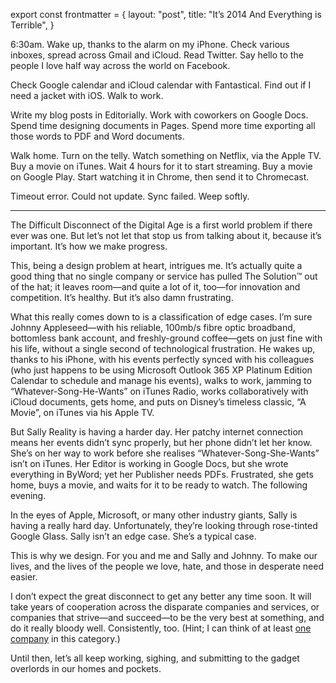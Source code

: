 export const frontmatter = {
layout: "post",
title: "It’s 2014 And Everything is Terrible",
}

6:30am. Wake up, thanks to the alarm on my iPhone. Check various inboxes, spread across Gmail and iCloud. Read Twitter. Say hello to the people I love half way across the world on Facebook.

Check Google calendar and iCloud calendar with Fantastical. Find out if I need a jacket with iOS. Walk to work.

Write my blog posts in Editorially. Work with coworkers on Google Docs. Spend time designing documents in Pages. Spend more time exporting all those words to PDF and Word documents.

Walk home. Turn on the telly. Watch something on Netflix, via the Apple TV. Buy a movie on iTunes. Wait 4 hours for it to start streaming. Buy a movie on Google Play. Start watching it in Chrome, then send it to Chromecast.

Timeout error. Could not update. Sync failed. Weep softly.

* * *

The Difficult Disconnect of the Digital Age is a first world problem if there ever was one. But let’s not let that stop us from talking about it, because it’s important. It’s how we make progress.

This, being a design problem at heart, intrigues me. It’s actually quite a good thing that no single company or service has pulled The Solution™ out of the hat; it leaves room—and quite a lot of it, too—for innovation and competition. It’s healthy. But it’s also damn frustrating.

What this really comes down to is a classification of edge cases. I’m sure Johnny Appleseed—with his reliable, 100mb/s fibre optic broadband, bottomless bank account, and freshly-ground coffee—gets on just fine with his life, without a single second of technological frustration. He wakes up, thanks to his iPhone, with his events perfectly synced with his colleagues (who just happens to be using Microsoft Outlook 365 XP Platinum Edition Calendar to schedule and manage his events), walks to work, jamming to “Whatever-Song-He-Wants” on iTunes Radio, works collaboratively with iCloud documents, gets home, and puts on Disney’s timeless classic, “A Movie”, on iTunes via his Apple TV.

But Sally Reality is having a harder day. Her patchy internet connection means her events didn’t sync properly, but her phone didn’t let her know. She’s on her way to work before she realises “Whatever-Song-She-Wants” isn’t on iTunes. Her Editor is working in Google Docs, but she wrote everything in ByWord; yet her Publisher needs PDFs. Frustrated, she gets home, buys a movie, and waits for it to be ready to watch. The following evening.

In the eyes of Apple, Microsoft, or many other industry giants, Sally is having a really hard day. Unfortunately, they’re looking through rose-tinted Google Glass. Sally isn’t an edge case. She’s a typical case.

This is why we design. For you and me and Sally and Johnny. To make our lives, and the lives of the people we love, hate, and those in desperate need easier.

I don’t expect the great disconnect to get any better any time soon. It will take years of cooperation across the disparate companies and services, or companies that strive—and succeed—to be the very best at something, and do it really bloody well. Consistently, too. (Hint; I can think of at least [one company](http://dropbox.com) in this category.)

Until then, let’s all keep working, sighing, and submitting to the gadget overlords in our homes and pockets.
